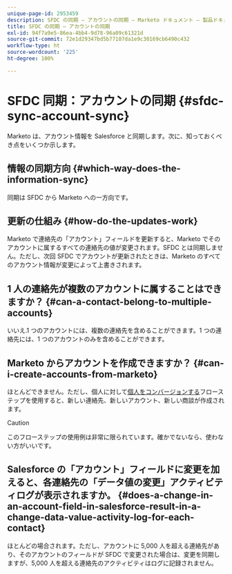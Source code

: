 ```yaml
---
unique-page-id: 2953459
description: SFDC の同期 — アカウントの同期 — Marketo ドキュメント — 製品ドキュメント
title: SFDC の同期 — アカウントの同期
exl-id: 94f7a9e5-86ea-4bb4-9d78-96a09c61321d
source-git-commit: 72e1d29347bd5b77107da1e9c30169cb6490c432
workflow-type: ht
source-wordcount: '225'
ht-degree: 100%

---
```


# SFDC 同期：アカウントの同期 {#sfdc-sync-account-sync}

Marketo は、アカウント情報を Salesforce と同期します。次に、知っておくべき点をいくつか示します。

## 情報の同期方向 {#which-way-does-the-information-sync}

同期は SFDC から Marketo への一方向です。

## 更新の仕組み {#how-do-the-updates-work}

Marketo で連絡先の「アカウント」フィールドを更新すると、Marketo でそのアカウントに属するすべての連絡先の値が変更されます。SFDC とは同期しません。ただし、次回 SFDC でアカウントが更新されたときは、Marketo のすべてのアカウント情報が変更によって上書きされます。

## 1 人の連絡先が複数のアカウントに属することはできますか？  {#can-a-contact-belong-to-multiple-accounts}

いいえ.1 つのアカウントには、複数の連絡先を含めることができます。1 つの連絡先には、1 つのアカウントのみを含めることができます。

## Marketo からアカウントを作成できますか？ {#can-i-create-accounts-from-marketo}

ほとんどできません。ただし、個人に対して[個人をコンバージョンする](/help/marketo/product-docs/core-marketo-concepts/smart-campaigns/flow-actions/convert-person.md)フローステップを使用すると、新しい連絡先、新しいアカウント、新しい商談が作成されます。

>[!CAUTION]
>
>このフローステップの使用例は非常に限られています。確かでないなら、使わない方がいいです。

## Salesforce の「アカウント」フィールドに変更を加えると、各連絡先の「データ値の変更」アクティビティログが表示されますか。  {#does-a-change-in-an-account-field-in-salesforce-result-in-a-change-data-value-activity-log-for-each-contact}

ほとんどの場合されます。ただし、アカウントに 5,000 人を超える連絡先があり、そのアカウントのフィールドが SFDC で変更された場合は、変更を同期しますが、5,000 人を超える連絡先のアクティビティはログに記録されません。
